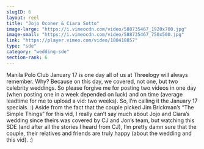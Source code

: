 ```yaml
---
slugID: 6 
layout: reel
title: "Jojo Oconer & Ciara Sotto"
image-large: "https://i.vimeocdn.com/video/588735467_1920x700.jpg"
image-small: "https://i.vimeocdn.com/video/588735467_750x500.jpg"
link: "https://player.vimeo.com/video/180418857"
type: "sde"
category: "wedding-sde"
section-rank: 6
---
```

Manila Polo Club
January 17 is one day all of us at Threelogy will always remember. Why? Because on this day, we covered, not one, but two celebrity weddings. So please forgive me for posting two videos in one day (when posting one in a week depended on luck) and on time (average leadtime for me to upload a vid: two weeks). So, I’m calling it the January 17 specials. :)
Aside from the fact that the couple picked Jim Brickman’s “The Simple Things” for this vid, I really can’t say much about Jojo and Ciara’s wedding since theirs was covered by CJ and Jon’s team, but watching this SDE (and after all the stories I heard from CJ), I’m pretty damn sure that the couple, their relatives and friends are truly happy (about the wedding and this vid). :)